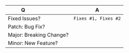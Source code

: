 | Q                       | A                                                                      |
|-------------------------|------------------------------------------------------------------------|
| Fixed Issues?           | `Fixes #1, Fixes #2` <!-- remove the (`) quotes to link the issues --> |
| Patch: Bug Fix?         |                                                                        |
| Major: Breaking Change? |                                                                        |
| Minor: New Feature?     |                                                                        |

<!-- Describe your changes below in as much detail as possible -->
<!-- For documentation fixes, pls create a PR in https://github.com/socialvector/php.github.io -->
